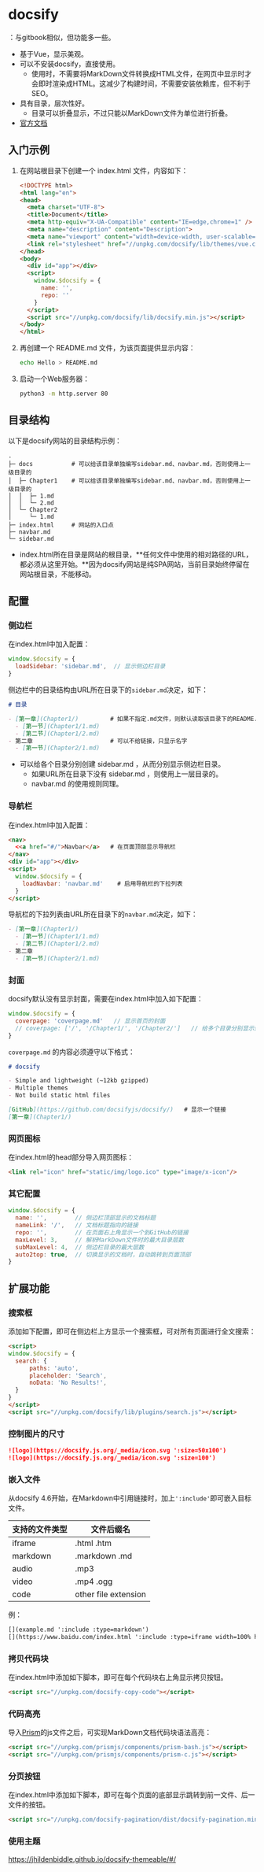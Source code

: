 # docsify

：与gitbook相似，但功能多一些。
- 基于Vue，显示美观。
- 可以不安装docsify，直接使用。
  - 使用时，不需要将MarkDown文件转换成HTML文件，在网页中显示时才会即时渲染成HTML。这减少了构建时间，不需要安装依赖库，但不利于SEO。
- 具有目录，层次性好。
  - 目录可以折叠显示，不过只能以MarkDown文件为单位进行折叠。
- [官方文档](https://docsify.js.org/#/)

## 入门示例

1. 在网站根目录下创建一个 index.html 文件，内容如下：

    ```html
    <!DOCTYPE html>
    <html lang="en">
    <head>
      <meta charset="UTF-8">
      <title>Document</title>
      <meta http-equiv="X-UA-Compatible" content="IE=edge,chrome=1" />
      <meta name="description" content="Description">
      <meta name="viewport" content="width=device-width, user-scalable=no, initial-scale=1.0, maximum-scale=1.0, minimum-scale=1.0">
      <link rel="stylesheet" href="//unpkg.com/docsify/lib/themes/vue.css">
    </head>
    <body>
      <div id="app"></div>
      <script>
        window.$docsify = {
          name: '',
          repo: ''
        }
      </script>
      <script src="//unpkg.com/docsify/lib/docsify.min.js"></script>
    </body>
    </html>
    ```

2. 再创建一个 README.md 文件，为该页面提供显示内容：
    ```sh
    echo Hello > README.md
    ```
3. 启动一个Web服务器：
    ```sh
    python3 -m http.server 80
    ```

## 目录结构

以下是docsify网站的目录结构示例：
```
.
├─ docs           # 可以给该目录单独编写sidebar.md、navbar.md，否则使用上一级目录的
│  ├─ Chapter1    # 可以给该目录单独编写sidebar.md、navbar.md，否则使用上一级目录的
│  │  ├─ 1.md
│  │  └─ 2.md
│  └─ Chapter2
│     └─ 1.md
├─ index.html     # 网站的入口点
├─ navbar.md
└─ sidebar.md
```
- index.html所在目录是网站的根目录，**任何文件中使用的相对路径的URL，都必须从这里开始。**因为docsify网站是纯SPA网站，当前目录始终停留在网站根目录，不能移动。

## 配置

### 侧边栏

在index.html中加入配置：
```js
window.$docsify = {
  loadSidebar: 'sidebar.md',  // 显示侧边栏目录
}
```

侧边栏中的目录结构由URL所在目录下的`sidebar.md`决定，如下：
```markdown
# 目录

- [第一章](Chapter1/)         # 如果不指定.md文件，则默认读取该目录下的README.md
  - [第一节](Chapter1/1.md)
  - [第二节](Chapter1/2.md)
- 第二章                      # 可以不给链接，只显示名字
  - [第一节](Chapter2/1.md)
```
- 可以给各个目录分别创建 sidebar.md ，从而分别显示侧边栏目录。
  - 如果URL所在目录下没有 sidebar.md ，则使用上一层目录的。
  - navbar.md 的使用规则同理。

### 导航栏

在index.html中加入配置：
```html
<nav>
  <<a href="#/">Navbar</a>   # 在页面顶部显示导航栏
</nav>
<div id="app"></div>
<script>
  window.$docsify = {
    loadNavbar: 'navbar.md'    # 启用导航栏的下拉列表
  }
</script>
```

导航栏的下拉列表由URL所在目录下的`navbar.md`决定，如下：
```markdown
- [第一章](Chapter1/)
  - [第一节](Chapter1/1.md)
  - [第二节](Chapter1/2.md)
- 第二章
  - [第一节](Chapter2/1.md)
```

### 封面

docsify默认没有显示封面，需要在index.html中加入如下配置：
```js
window.$docsify = {
  coverpage: 'coverpage.md'   // 显示首页的封面
  // coverpage: ['/', '/Chapter1/', '/Chapter2/']   // 给多个目录分别显示封面
}
```

`coverpage.md` 的内容必须遵守以下格式：
```markdown
# docsify

- Simple and lightweight (~12kb gzipped)
- Multiple themes
- Not build static html files

[GitHub](https://github.com/docsifyjs/docsify/)   # 显示一个链接
[第一章](Chapter1/)
```

### 网页图标

在index.html的head部分导入网页图标：
```html
<link rel="icon" href="static/img/logo.ico" type="image/x-icon"/>
```

### 其它配置

```js
window.$docsify = {
  name: '',        // 侧边栏顶部显示的文档标题
  nameLink: '/',   // 文档标题指向的链接
  repo: '',        // 在页面右上角显示一个到GitHub的链接
  maxLevel: 3,     // 解析MarkDown文件时的最大目录层数
  subMaxLevel: 4,  // 侧边栏目录的最大层数
  auto2top: true,  // 切换显示的文档时，自动跳转到页面顶部
}
```

## 扩展功能

### 搜索框

添加如下配置，即可在侧边栏上方显示一个搜索框，可对所有页面进行全文搜索：
```html
<script>
window.$docsify = {
  search: {
      paths: 'auto',
      placeholder: 'Search',
      noData: 'No Results!',
  }
}
</script>
<script src="//unpkg.com/docsify/lib/plugins/search.js"></script>
```

### 控制图片的尺寸

```markdown
![logo](https://docsify.js.org/_media/icon.svg ':size=50x100')
![logo](https://docsify.js.org/_media/icon.svg ':size=100')
```

### 嵌入文件

从docsify 4.6开始，在Markdown中引用链接时，加上`':include'`即可嵌入目标文件。

支持的文件类型|文件后缀名
-|-
iframe  |.html .htm
markdown|.markdown .md
audio   |.mp3
video   |.mp4 .ogg
code    |other file extension

例：

```markdown
[](example.md ':include :type=markdown')
[](https://www.baidu.com/index.html ':include :type=iframe width=100% height=400px')
```

### 拷贝代码块

在index.html中添加如下脚本，即可在每个代码块右上角显示拷贝按钮。

```markdown
<script src="//unpkg.com/docsify-copy-code"></script>
```

### 代码高亮

导入[Prism](https://prismjs.com/)的js文件之后，可实现MarkDown文档代码块语法高亮：

```html
<script src="//unpkg.com/prismjs/components/prism-bash.js"></script>
<script src="//unpkg.com/prismjs/components/prism-c.js"></script>
```

### 分页按钮

在index.html中添加如下脚本，即可在每个页面的底部显示跳转到前一文件、后一文件的按钮。

```markdown
<script src="//unpkg.com/docsify-pagination/dist/docsify-pagination.min.js"></script>
```

### 使用主题

<https://jhildenbiddle.github.io/docsify-themeable/#/>

